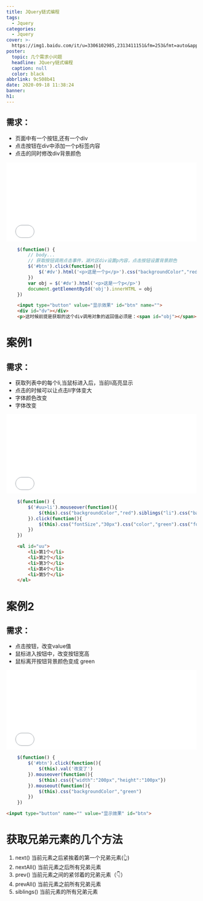 ```yaml
---
title: JQuery链式编程
tags:
  - Jquery
categories:
  - Jquery
cover: >-
  https://img1.baidu.com/it/u=3306102985,2313411151&fm=253&fmt=auto&app=138&f=PNG?w=2291&h=500
poster:
  topic: 几个需求小问题
  headline: JQuery链式编程
  caption: null
  color: black
abbrlink: 9c508b41
date: 2020-09-18 11:38:24
banner:
h1:
---
```



## 需求： 
	
* 页面中有一个按钮,还有一个div
* 点击按钮在div中添加一个p标签内容
* 点击的同时修改div背景颜色


<iframe src="/file/jquery_lianshi.html" scrolling="false" frameborder="0" width="100%" height="210px"></iframe>

```javascript
	$(function() {
		// body...
		// 获取按钮调用点击事件，湖片区div设置p内容，点击按钮设置背景颜色
		$('#btn').click(function(){
			$('#dv').html('<p>这是一个p</p>').css("backgroundColor","red")
		})
		var obj = $('#dv').html('<p>这是一个p</p>')
		document.getElementById('obj').innerHTML = obj
	})	
```
```html
	<input type="button" value="显示效果" id="btn" name="">
	<div id="dv"></div>
	<p>这时候前提是获取的这个div调用对象的返回值必须是：<span id="obj"></span></p>才可以使用链式编程
```

# 案例1

## 需求：

* 获取列表中的每个li,当鼠标进入后，当前li高亮显示
* 点击的时候可以让点击li字体变大
* 字体颜色改变
* 字体改变


<iframe src="/file/jquery_demo1.html" scrolling="false" frameborder="0" width="100%" height="210px"></iframe>

```javascript
	$(function() {
		$('#uu>li').mouseover(function(){
			$(this).css("backgroundColor","red").siblings("li").css("backgroundColor","")
		}).click(function(){
			$(this).css("fontSize","30px").css("color","green").css("fontFamily","宋体")
		})
	})
```
```html
	<ul id="uu">
		<li>第1个</li>
		<li>第2个</li>
		<li>第3个</li>
		<li>第4个</li>
		<li>第5个</li>
	</ul>
```

# 案例2

## 需求：

* 点击按钮，改变value值
* 鼠标进入按钮中，改变按钮宽高
* 鼠标离开按钮背景颜色变成 green


<iframe src="/file/jquery_demo2.html" scrolling="false" frameborder="0" width="100%" height="210px"></iframe>

```javascript
	$(function() {
		$('#btn').click(function(){
			$(this).val('改变了')
		}).mouseover(function(){
			$(this).css({"width":"200px","height":"100px"})
		}).mouseout(function(){
			$(this).css("backgroundColor","green")
		})
	})
```

```html
<input type="button" name="" value="显示效果" id="btn">
```

# 获取兄弟元素的几个方法

1. next() 当前元素之后紧挨着的第一个兄弟元素(👆)
2. nextAll() 当前元素之后所有兄弟元素
3. prev() 当前元素之间的紧邻着的兄弟元素（👇）
4. prevAll() 当前元素之前所有兄弟元素
5. siblings() 当前元素的所有兄弟元素